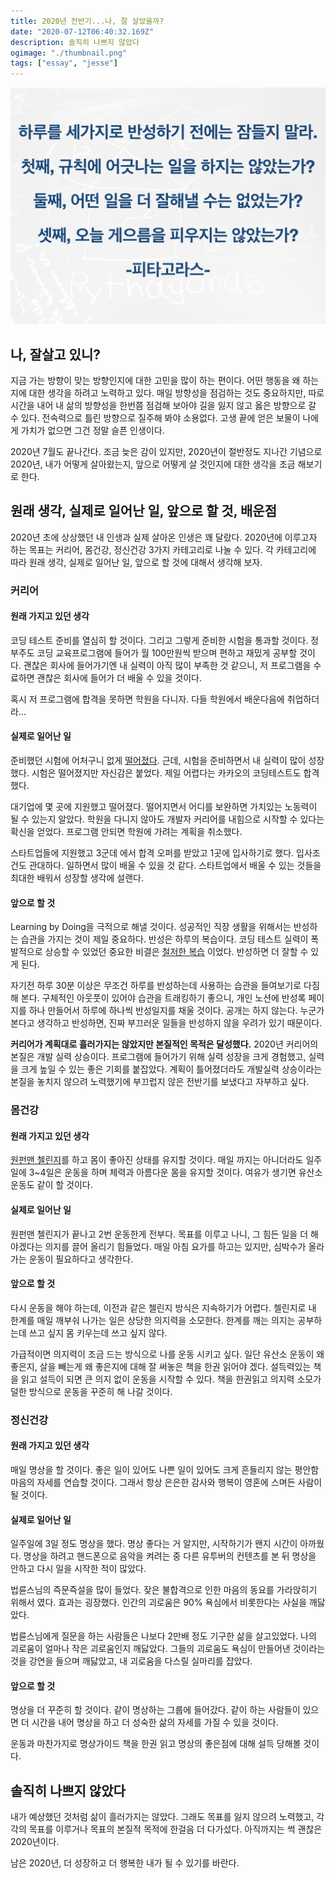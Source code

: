 ```yaml
---
title: 2020년 전반기...나, 잘 살았을까?
date: "2020-07-12T06:40:32.169Z"
description: 솔직히 나쁘지 않았다
ogimage: "./thumbnail.png"
tags: ["essay", "jesse"]
---
```


![thumbnail](./thumbnail.png)

## 나, 잘살고 있니?

지금 가는 방향이 맞는 방향인지에 대한 고민을 많이 하는 편이다. 어떤 행동을 왜 하는지에 대한 생각을 하려고 노력하고 있다. 매일 방향성을 점검하는 것도 중요하지만, 따로 시간을 내어 내 삶의 방향성을 한번쯤 점검해 보아야 길을 잃지 않고 옳은 방향으로 갈 수 있다. 전속력으로 틀린 방향으로 질주해 봐야 소용없다. 고생 끝에 얻은 보물이 나에게 가치가 없으면 그건 정말 슬픈 인생이다.

2020년 7월도 끝나간다. 조금 늦은 감이 있지만, 2020년이 절반정도 지나간 기념으로 2020년, 내가 어떻게 살아왔는지, 앞으로 어떻게 살 것인지에 대한 생각을 조금 해보기로 한다.

## 원래 생각, 실제로 일어난 일, 앞으로 할 것, 배운점

2020년 초에 상상했던 내 인생과 실제 살아온 인생은 꽤 달랐다. 2020년에 이루고자 하는 목표는 커리어, 몸건강, 정신건강 3가지 카테고리로 나눌 수 있다. 각 카테고리에 따라 원래 생각, 실제로 일어난 일, 앞으로 할 것에 대해서 생각해 보자.

### 커리어

#### 원래 가지고 있던 생각

코딩 테스트 준비를 열심히 할 것이다. 그리고 그렇게 준비한 시험을 통과할 것이다.
정부주도 코딩 교육프로그램에 들어가 월 100만원씩 받으며 편하고 재밌게 공부할 것이다. 괜찮은 회사에 들어가기엔 내 실력이 아직 많이 부족한 것 같으니, 저 프로그램을 수료하면 괜찮은 회사에 들어가 더 배울 수 있을 것이다.

혹시 저 프로그램에 합격을 못하면 학원을 다니자. 다들 학원에서 배운다음에 취업하더라...

#### 실제로 일어난 일

준비했던 시험에 어처구니 없게 [떨어졌다](https://www.learningman.co/algorithm%20retrospect/). 근데, 시험을 준비하면서 내 실력이 많이 성장했다. 시험은 떨어졌지만 자신감은 붙었다. 제일 어렵다는 카카오의 코딩테스트도 합격했다.

대기업에 몇 곳에 지원했고 떨어졌다. 떨어지면서 어디를 보완하면 가치있는 노동력이 될 수 있는지 알았다. 학원을 다니지 않아도 개발자 커리어를 내힘으로 시작할 수 있다는 확신을 얻었다. 프로그램 안되면 학원에 가려는 계획을 취소했다.

스타트업들에 지원했고 3군데 에서 합격 오퍼를 받았고 1곳에 입사하기로 했다. 입사조건도 관대하다. 일하면서 많이 배울 수 있을 것 같다. 스타트업에서 배울 수 있는 것들을 최대한 배워서 성장할 생각에 설랜다.

#### 앞으로 할 것

Learning by Doing을 극적으로 해낼 것이다. 성공적인 직장 생활을 위해서는 반성하는 습관을 가지는 것이 제일 중요하다. 반성은 하루의 복습이다. 코딩 테스트 실력이 폭발적으로 상승할 수 있었던 중요한 비결은 [철저한 복습](https://www.learningman.co/algorithmstudychallenge/) 이었다. 반성하면 더 잘할 수 있게 된다.

자기전 하루 30분 이상은 무조건 하루를 반성하는데 사용하는 습관을 들여보기로 다짐해 본다. 구체적인 아웃풋이 있어야 습관을 트래킹하기 좋으니, 개인 노션에 반성록 페이지를 하나 만들어서 하루에 하나씩 반성일지를 채울 것이다. 공개는 하지 않는다. 누군가 본다고 생각하고 반성하면, 진짜 부끄러운 일들을 반성하지 않을 우려가 있기 때문이다.

**커리어가 계획대로 흘러가지는 않았지만 본질적인 목적은 달성했다.** 2020년 커리어의 본질은 개발 실력 상승이다. 프로그램에 들어가기 위해 실력 성장을 크게 경험했고, 실력을 크게 높일 수 있는 좋은 기회를 붙잡았다. 계획이 틀어졌더라도 개발실력 상승이라는 본질을 놓치지 않으려 노력했기에 부끄럽지 않은 전반기를 보냈다고 자부하고 싶다.

### 몸건강

#### 원래 가지고 있던 생각

[원펀맨 첼린지](https://www.learningman.co/onepunchretrospect/)를 하고 몸이 좋아진 상태를 유지할 것이다. 매일 까지는 아니더라도 일주일에 3~4일은 운동을 하며 체력과 아름다운 몸을 유지할 것이다. 여유가 생기면 유산소 운동도 같이 할 것이다.

#### 실제로 일어난 일

원펀맨 첼린지가 끝나고 2번 운동한게 전부다. 목표를 이루고 나니, 그 힘든 일을 더 해야겠다는 의지를 끌어 올리기 힘들었다. 매일 아침 요가를 하고는 있지만, 심박수가 올라가는 운동이 필요하다고 생각한다.

#### 앞으로 할 것

다시 운동을 해야 하는데, 이전과 같은 첼린지 방식은 지속하기가 어렵다. 첼린지로 내 한계를 매일 깨부숴 나가는 일은 상당한 의지력을 소모한다. 한계를 깨는 의지는 공부하는데 쓰고 싶지 몸 키우는데 쓰고 싶지 않다.

가급적이면 의지력이 조금 드는 방식으로 나를 운동 시키고 싶다. 일단 유산소 운동이 왜 좋은지, 살을 빼는게 왜 좋은지에 대해 잘 써놓은 책을 한권 읽어야 겠다. 설득력있는 책을 읽고 설득이 되면 큰 의지 없이 운동을 시작할 수 있다. 책을 한권읽고 의지력 소모가 덜한 방식으로 운동을 꾸준히 해 나갈 것이다.

### 정신건강

#### 원래 가지고 있던 생각

매일 명상을 할 것이다. 좋은 일이 있어도 나쁜 일이 있어도 크게 흔들리지 않는 평안함 마음의 자세를 연습할 것이다. 그래서 항상 은은한 감사와 행복이 영혼에 스며든 사람이 될 것이다.

#### 실제로 일어난 일

일주일에 3일 정도 명상을 했다. 명상 좋다는 거 알지만, 시작하기가 왠지 시간이 아까웠다. 명상을 하려고 핸드폰으로 음악을 켜려는 중 다른 유투버의 컨텐츠를 본 뒤 명상을 안하고 다시 일을 시작한 적이 많았다.

법륜스님의 즉문즉설을 많이 들었다. 잦은 불합격으로 인한 마음의 동요를 가라앉히기 위해서 였다. 효과는 굉장했다. 인간의 괴로움은 90% 욕심에서 비롯한다는 사실을 깨닳았다.

법륜스님에게 질문을 하는 사람들은 나보다 2만배 정도 기구한 삶을 살고있었다. 나의 괴로움이 얼마나 작은 괴로움인지 깨닳았다. 그들의 괴로움도 욕심이 만들어낸 것이라는 것을 강연을 들으며 깨닳았고, 내 괴로움을 다스릴 실마리를 잡았다.

#### 앞으로 할 것

명상을 더 꾸준히 할 것이다. 같이 명상하는 그룹에 들어갔다. 같이 하는 사람들이 있으면 더 시간을 내어 명상을 하고 더 성숙한 삶의 자세를 가질 수 있을 것이다.

운동과 마찬가지로 명상가이드 책을 한권 읽고 명상의 좋은점에 대해 설득 당해볼 것이다.

## 솔직히 나쁘지 않았다

내가 예상했던 것처럼 삶이 흘러가지는 않았다. 그래도 목표를 잃지 않으려 노력했고, 각각의 목표를 이루거나 목표의 본질적 목적에 한걸음 더 다가섰다. 아직까지는 썩 괜찮은 2020년이다.

남은 2020년, 더 성장하고 더 행복한 내가 될 수 있기를 바란다.

